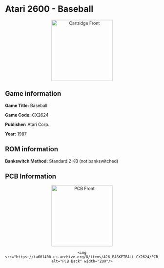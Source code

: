 # Atari 2600 - Baseball


<center>
	<img src="https://ia601400.us.archive.org/8/items/A26_BASKETBALL_CX2624/LABEL_FRONT.jpg" alt="Cartridge Front" width="200"/>

</center>




## Game information


**Game Title:** Baseball

**Game Code:** CX2624

**Publisher:** Atari Corp.

**Year:** 1987



## ROM information


**Bankswitch Method:** Standard 2 KB (not bankswitched)



## PCB Information



<center>
	<img src="https://ia601400.us.archive.org/8/items/A26_BASKETBALL_CX2624/PCB_FRONT.jpg" alt="PCB Front" width="200"/>

	<img src="https://ia601400.us.archive.org/8/items/A26_BASKETBALL_CX2624/PCB_BACK.jpg" alt="PCB Back" width="200"/>

</center>